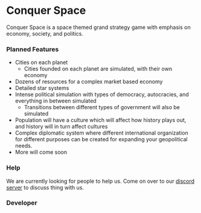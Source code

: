# Conquer Space

Conquer Space is a space themed grand strategy game with emphasis on economy, society, and politics.

### Planned Features
 - Cities on each planet
    - Cities founded on each planet are simulated, with their own economy
 - Dozens of resources for a complex market based economy
 - Detailed star systems
 - Intense political simulation with types of democracy, autocracies, and everything in between simulated
   - Transitions between different types of government will also be simulated
 - Population will have a culture which will affect how history plays out, and history will in turn affect cultures
 - Complex diplomatic system where different international organization for different purposes can be created for expanding your geopolitical needs.
 - More will come soon

### Help
We are currently looking for people to help us. Come on over to our [discord server](https://discord.gg/h5r77Sa) to discuss thing with us.

### Developer
